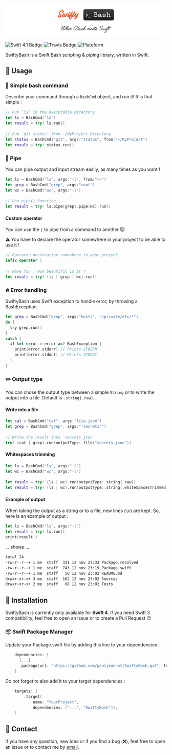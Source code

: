 ![SwiftyBash Logo : When Bash meets Swift](/swiftybash.png)

![Swift 4.1 Badge](https://img.shields.io/badge/Swift-4.1-brightgreen.svg)
![Travis Badge](https://travis-ci.org/pauljeannot/SwiftyBash.svg?branch=master)
![Plateform](https://img.shields.io/badge/Plateform-Mac%20%26%20Linux-lightgrey.svg)

SwiftyBash is a Swift Bash scripting &amp; piping library, written in Swift.

## 🤖 Usage

### 🚀 Simple bash command

Describe your command through a `BashCmd` object, and run it! It is that simple :

```swift
// Run `ls` in the executable directory
let ls = BashCmd("ls")
let result = try! ls.run()

// Run `git status` from ~/MyProject directory
let status = BashCmd("git", args:"status", from:"~/MyProject")
let result = try! status.run()
```

### 🤝 Pipe

You can pipe output and input stream easily, as many times as you want !

```swift
let ls = BashCmd("ls", args:"-l", from:"~/")
let grep = BashCmd("grep", args:"root")
let wc = BashCmd("wc", args:"-l")

// Use pipe() function
let result = try! ls.pipe(grep).pipe(wc).run()
```

#### Custom operator

You can use the `|` to pipe from a command to another 😻

⚠️ You have to declare the operator somewhere in your project to be able to use it !

```swift
// Operator declaration somewhere in your project
infix operator |

// Have fun ! How beautiful is it ?
let result = try! (ls | grep | wc).run()
```

### 🔥 Error handling

SwiftyBash uses Swift exception to handle error, by throwing a BashException.

```swift
let grep = BashCmd("grep", args:"hosts", "/private/etc/*")
do {
  try grep.run()
}
catch {
  if let error = error as? BashException {
    print(error.stderr) // Prints STDERR
    print(error.stdout) // Prints STDOUT
  }
}

```

### ✏️ Output type

You can chose the output type between a simple `String` or to write the output into a file.
Default is `.string(.raw)`.

#### Write into a file
```swift
let cat = BashCmd("cat", args:"file.json")
let grep = BashCmd("grep", args:"'secrets'")

// Write the result into `secrets.json`
try! (cat | grep).run(outputType:.file("secrets.json"))
```

#### Whitespaces trimming
```swift
let ls = BashCmd("ls", args:"-l")
let wc = BashCmd("wc", args:"-l")

let result = try! (ls | wc).run(outputType:.string(.raw))                 // result is `       6`
let result = try! (ls | wc).run(outputType:.string(.whiteSpacesTrimmed))  // result is `6`
```

#### Example of output

When taking the output as a string or to a file, new lines (`\n`) are kept. So, here is an example of output :

```swift
let ls = BashCmd("ls", args:"-l")
let result = try! ls.run()
print(result!)
```
*... shows ...*
```bash
total 24
-rw-r--r--+ 1 me  staff  331 12 nov 23:33 Package.resolved
-rw-r--r--+ 1 me  staff  743 12 nov 23:19 Package.swift
-rw-r--r--+ 1 me  staff   50 12 nov 23:02 README.md
drwxr-xr-x+ 3 me  staff  102 12 nov 23:02 Sources
drwxr-xr-x+ 2 me  staff   68 12 nov 23:02 Tests
```

## 🚧 Installation

SwiftyBash is currently only available for **Swift 4**. If you need Swift 3 compatibility, feel free to open an issue or to create a Pull Request 😉

### 📦 Swift Package Manager

Update your Package.swift file by adding this line to your dependencies :

```swift
    dependencies: [
      [...]
      .package(url: "https://github.com/pauljeannot/SwiftyBash.git", from: "1.0.0"),
    ]
```

Do not forget to also add it to your target dependencies :

```swift
    targets: [
        .target(
            name: "YourProject",
            dependencies: ["...", "SwiftyBash"]),
    ]
```

## 👤 Contact

If you have any question, new idea or if you find a bug (❌), feel free to open an issue or to contact me by [email](paul.jeannot95@gmail.com).
